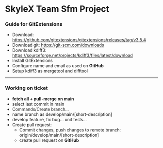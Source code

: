 # SkyleX Team Sfm Project


### Guide for GitExtensions
- Download: https://github.com/gitextensions/gitextensions/releases/tag/v3.5.4
- Download git: https://git-scm.com/downloads
- Download kdiff3: https://sourceforge.net/projects/kdiff3/files/latest/download
- Install GitExtensions
- Configure name and email as used on **GitHub**
- Setup kdiff3 as mergetool and difftool

---

### Working on ticket
- **fetch all + pull-merge on main**
- select last commit in main
- Commands/Create branch...
- name branch as develop/main/[short-description]
- develop feature, fix bug... unit tests...
- Create pull request:
  - Commit changes, push changes to remote branch: origin/develop/main/[short-description]
  - create pull request on **GitHub**
